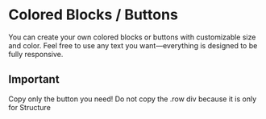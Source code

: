 # Colored Blocks / Buttons

You can create your own colored blocks or buttons with customizable size and color. Feel free to use any text you want—everything is designed to be fully responsive. 

## Important
Copy only the button you need! Do not copy the .row div because it is only for Structure